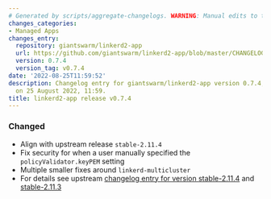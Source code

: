 ```yaml
---
# Generated by scripts/aggregate-changelogs. WARNING: Manual edits to this files will be overwritten.
changes_categories:
- Managed Apps
changes_entry:
  repository: giantswarm/linkerd2-app
  url: https://github.com/giantswarm/linkerd2-app/blob/master/CHANGELOG.md#074---2022-08-25
  version: 0.7.4
  version_tag: v0.7.4
date: '2022-08-25T11:59:52'
description: Changelog entry for giantswarm/linkerd2-app version 0.7.4, published
  on 25 August 2022, 11:59.
title: linkerd2-app release v0.7.4
---
```


### Changed
- Align with upstream release `stable-2.11.4`
- Fix security for when a user manually specified the `policyValidator.keyPEM` setting
- Multiple smaller fixes around `linkerd-multicluster`
- For details see upstream [changelog entry for version stable-2.11.4](https://github.com/linkerd/linkerd2/blob/stable-2.11.4/CHANGES.md#stable-2114) and [stable-2.11.3](https://github.com/linkerd/linkerd2/blob/stable-2.11.4/CHANGES.md#stable-2113)
